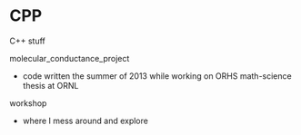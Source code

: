 # CPP
C++ stuff

molecular_conductance_project
  - code written the summer of 2013 while working on ORHS math-science thesis at ORNL

workshop
  - where I mess around and explore
